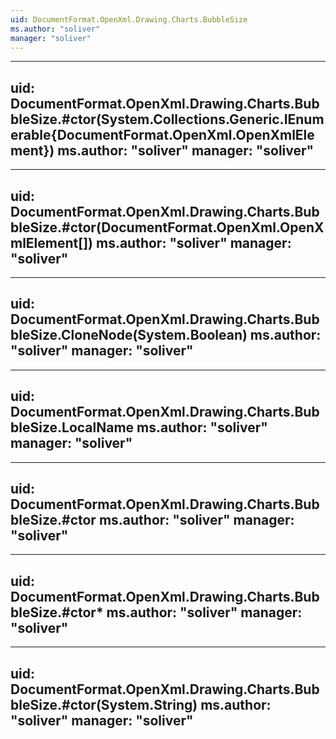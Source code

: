 ```yaml
---
uid: DocumentFormat.OpenXml.Drawing.Charts.BubbleSize
ms.author: "soliver"
manager: "soliver"
---
```


---
uid: DocumentFormat.OpenXml.Drawing.Charts.BubbleSize.#ctor(System.Collections.Generic.IEnumerable{DocumentFormat.OpenXml.OpenXmlElement})
ms.author: "soliver"
manager: "soliver"
---

---
uid: DocumentFormat.OpenXml.Drawing.Charts.BubbleSize.#ctor(DocumentFormat.OpenXml.OpenXmlElement[])
ms.author: "soliver"
manager: "soliver"
---

---
uid: DocumentFormat.OpenXml.Drawing.Charts.BubbleSize.CloneNode(System.Boolean)
ms.author: "soliver"
manager: "soliver"
---

---
uid: DocumentFormat.OpenXml.Drawing.Charts.BubbleSize.LocalName
ms.author: "soliver"
manager: "soliver"
---

---
uid: DocumentFormat.OpenXml.Drawing.Charts.BubbleSize.#ctor
ms.author: "soliver"
manager: "soliver"
---

---
uid: DocumentFormat.OpenXml.Drawing.Charts.BubbleSize.#ctor*
ms.author: "soliver"
manager: "soliver"
---

---
uid: DocumentFormat.OpenXml.Drawing.Charts.BubbleSize.#ctor(System.String)
ms.author: "soliver"
manager: "soliver"
---
